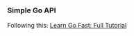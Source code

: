 ### Simple Go API

Following this: [Learn Go Fast: Full Tutorial](https://www.youtube.com/watch?v=8uiZC0l4Ajw&ab_channel=AlexMux)
